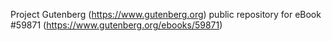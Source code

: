 Project Gutenberg (https://www.gutenberg.org) public repository for
eBook #59871 (https://www.gutenberg.org/ebooks/59871)

